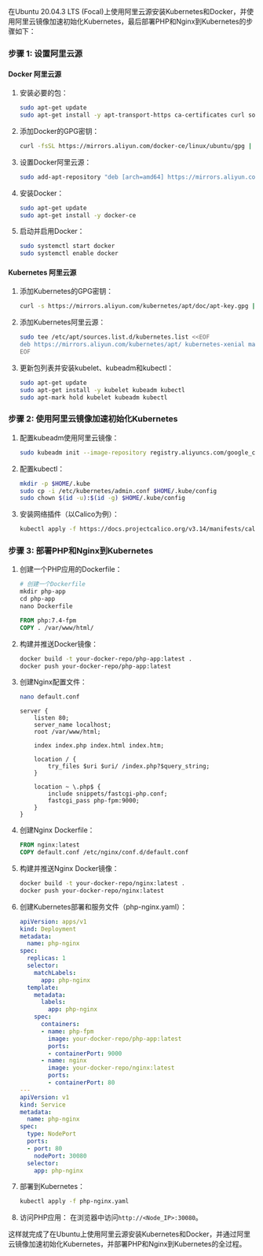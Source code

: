 在Ubuntu 20.04.3 LTS (Focal)上使用阿里云源安装Kubernetes和Docker，并使用阿里云镜像加速初始化Kubernetes，最后部署PHP和Nginx到Kubernetes的步骤如下：

### 步骤 1: 设置阿里云源

#### Docker 阿里云源

1. 安装必要的包：
    ```bash
    sudo apt-get update
    sudo apt-get install -y apt-transport-https ca-certificates curl software-properties-common
    ```

2. 添加Docker的GPG密钥：
    ```bash
    curl -fsSL https://mirrors.aliyun.com/docker-ce/linux/ubuntu/gpg | sudo apt-key add -
    ```

3. 设置Docker阿里云源：
    ```bash
    sudo add-apt-repository "deb [arch=amd64] https://mirrors.aliyun.com/docker-ce/linux/ubuntu $(lsb_release -cs) stable"
    ```

4. 安装Docker：
    ```bash
    sudo apt-get update
    sudo apt-get install -y docker-ce
    ```

5. 启动并启用Docker：
    ```bash
    sudo systemctl start docker
    sudo systemctl enable docker
    ```

#### Kubernetes 阿里云源

1. 添加Kubernetes的GPG密钥：
    ```bash
    curl -s https://mirrors.aliyun.com/kubernetes/apt/doc/apt-key.gpg | sudo apt-key add -
    ```

2. 添加Kubernetes阿里云源：
    ```bash
    sudo tee /etc/apt/sources.list.d/kubernetes.list <<EOF
    deb https://mirrors.aliyun.com/kubernetes/apt/ kubernetes-xenial main
    EOF
    ```

3. 更新包列表并安装kubelet、kubeadm和kubectl：
    ```bash
    sudo apt-get update
    sudo apt-get install -y kubelet kubeadm kubectl
    sudo apt-mark hold kubelet kubeadm kubectl
    ```

### 步骤 2: 使用阿里云镜像加速初始化Kubernetes

1. 配置kubeadm使用阿里云镜像：
    ```bash
    sudo kubeadm init --image-repository registry.aliyuncs.com/google_containers
    ```

2. 配置kubectl：
    ```bash
    mkdir -p $HOME/.kube
    sudo cp -i /etc/kubernetes/admin.conf $HOME/.kube/config
    sudo chown $(id -u):$(id -g) $HOME/.kube/config
    ```

3. 安装网络插件（以Calico为例）：
    ```bash
    kubectl apply -f https://docs.projectcalico.org/v3.14/manifests/calico.yaml
    ```

### 步骤 3: 部署PHP和Nginx到Kubernetes

1. 创建一个PHP应用的Dockerfile：
    ```dockerfile
    # 创建一个Dockerfile
    mkdir php-app
    cd php-app
    nano Dockerfile
    ```

    ```dockerfile
    FROM php:7.4-fpm
    COPY . /var/www/html/
    ```

2. 构建并推送Docker镜像：
    ```bash
    docker build -t your-docker-repo/php-app:latest .
    docker push your-docker-repo/php-app:latest
    ```

3. 创建Nginx配置文件：
    ```bash
    nano default.conf
    ```

    ```nginx
    server {
        listen 80;
        server_name localhost;
        root /var/www/html;

        index index.php index.html index.htm;

        location / {
            try_files $uri $uri/ /index.php?$query_string;
        }

        location ~ \.php$ {
            include snippets/fastcgi-php.conf;
            fastcgi_pass php-fpm:9000;
        }
    }
    ```

4. 创建Nginx Dockerfile：
    ```dockerfile
    FROM nginx:latest
    COPY default.conf /etc/nginx/conf.d/default.conf
    ```

5. 构建并推送Nginx Docker镜像：
    ```bash
    docker build -t your-docker-repo/nginx:latest .
    docker push your-docker-repo/nginx:latest
    ```

6. 创建Kubernetes部署和服务文件（php-nginx.yaml）：
    ```yaml
    apiVersion: apps/v1
    kind: Deployment
    metadata:
      name: php-nginx
    spec:
      replicas: 1
      selector:
        matchLabels:
          app: php-nginx
      template:
        metadata:
          labels:
            app: php-nginx
        spec:
          containers:
          - name: php-fpm
            image: your-docker-repo/php-app:latest
            ports:
            - containerPort: 9000
          - name: nginx
            image: your-docker-repo/nginx:latest
            ports:
            - containerPort: 80
    ---
    apiVersion: v1
    kind: Service
    metadata:
      name: php-nginx
    spec:
      type: NodePort
      ports:
      - port: 80
        nodePort: 30080
      selector:
        app: php-nginx
    ```

7. 部署到Kubernetes：
    ```bash
    kubectl apply -f php-nginx.yaml
    ```

8. 访问PHP应用：
    在浏览器中访问`http://<Node_IP>:30080`。

这样就完成了在Ubuntu上使用阿里云源安装Kubernetes和Docker，并通过阿里云镜像加速初始化Kubernetes，并部署PHP和Nginx到Kubernetes的全过程。